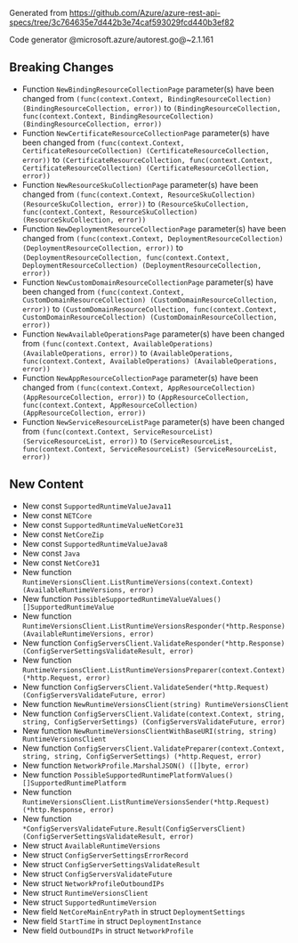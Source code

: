 Generated from https://github.com/Azure/azure-rest-api-specs/tree/3c764635e7d442b3e74caf593029fcd440b3ef82

Code generator @microsoft.azure/autorest.go@~2.1.161

## Breaking Changes

- Function `NewBindingResourceCollectionPage` parameter(s) have been changed from `(func(context.Context, BindingResourceCollection) (BindingResourceCollection, error))` to `(BindingResourceCollection, func(context.Context, BindingResourceCollection) (BindingResourceCollection, error))`
- Function `NewCertificateResourceCollectionPage` parameter(s) have been changed from `(func(context.Context, CertificateResourceCollection) (CertificateResourceCollection, error))` to `(CertificateResourceCollection, func(context.Context, CertificateResourceCollection) (CertificateResourceCollection, error))`
- Function `NewResourceSkuCollectionPage` parameter(s) have been changed from `(func(context.Context, ResourceSkuCollection) (ResourceSkuCollection, error))` to `(ResourceSkuCollection, func(context.Context, ResourceSkuCollection) (ResourceSkuCollection, error))`
- Function `NewDeploymentResourceCollectionPage` parameter(s) have been changed from `(func(context.Context, DeploymentResourceCollection) (DeploymentResourceCollection, error))` to `(DeploymentResourceCollection, func(context.Context, DeploymentResourceCollection) (DeploymentResourceCollection, error))`
- Function `NewCustomDomainResourceCollectionPage` parameter(s) have been changed from `(func(context.Context, CustomDomainResourceCollection) (CustomDomainResourceCollection, error))` to `(CustomDomainResourceCollection, func(context.Context, CustomDomainResourceCollection) (CustomDomainResourceCollection, error))`
- Function `NewAvailableOperationsPage` parameter(s) have been changed from `(func(context.Context, AvailableOperations) (AvailableOperations, error))` to `(AvailableOperations, func(context.Context, AvailableOperations) (AvailableOperations, error))`
- Function `NewAppResourceCollectionPage` parameter(s) have been changed from `(func(context.Context, AppResourceCollection) (AppResourceCollection, error))` to `(AppResourceCollection, func(context.Context, AppResourceCollection) (AppResourceCollection, error))`
- Function `NewServiceResourceListPage` parameter(s) have been changed from `(func(context.Context, ServiceResourceList) (ServiceResourceList, error))` to `(ServiceResourceList, func(context.Context, ServiceResourceList) (ServiceResourceList, error))`

## New Content

- New const `SupportedRuntimeValueJava11`
- New const `NETCore`
- New const `SupportedRuntimeValueNetCore31`
- New const `NetCoreZip`
- New const `SupportedRuntimeValueJava8`
- New const `Java`
- New const `NetCore31`
- New function `RuntimeVersionsClient.ListRuntimeVersions(context.Context) (AvailableRuntimeVersions, error)`
- New function `PossibleSupportedRuntimeValueValues() []SupportedRuntimeValue`
- New function `RuntimeVersionsClient.ListRuntimeVersionsResponder(*http.Response) (AvailableRuntimeVersions, error)`
- New function `ConfigServersClient.ValidateResponder(*http.Response) (ConfigServerSettingsValidateResult, error)`
- New function `RuntimeVersionsClient.ListRuntimeVersionsPreparer(context.Context) (*http.Request, error)`
- New function `ConfigServersClient.ValidateSender(*http.Request) (ConfigServersValidateFuture, error)`
- New function `NewRuntimeVersionsClient(string) RuntimeVersionsClient`
- New function `ConfigServersClient.Validate(context.Context, string, string, ConfigServerSettings) (ConfigServersValidateFuture, error)`
- New function `NewRuntimeVersionsClientWithBaseURI(string, string) RuntimeVersionsClient`
- New function `ConfigServersClient.ValidatePreparer(context.Context, string, string, ConfigServerSettings) (*http.Request, error)`
- New function `NetworkProfile.MarshalJSON() ([]byte, error)`
- New function `PossibleSupportedRuntimePlatformValues() []SupportedRuntimePlatform`
- New function `RuntimeVersionsClient.ListRuntimeVersionsSender(*http.Request) (*http.Response, error)`
- New function `*ConfigServersValidateFuture.Result(ConfigServersClient) (ConfigServerSettingsValidateResult, error)`
- New struct `AvailableRuntimeVersions`
- New struct `ConfigServerSettingsErrorRecord`
- New struct `ConfigServerSettingsValidateResult`
- New struct `ConfigServersValidateFuture`
- New struct `NetworkProfileOutboundIPs`
- New struct `RuntimeVersionsClient`
- New struct `SupportedRuntimeVersion`
- New field `NetCoreMainEntryPath` in struct `DeploymentSettings`
- New field `StartTime` in struct `DeploymentInstance`
- New field `OutboundIPs` in struct `NetworkProfile`
